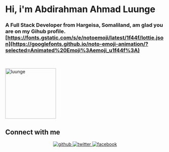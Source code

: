 # <div align="left">Hi, i'm Abdirahman Ahmad Luunge</div>  
### <div align="left">A Full Stack Developer from Hargeisa, Somaliland, am glad you are on my Gihub profile. [https://fonts.gstatic.com/s/e/notoemoji/latest/1f44f/lottie.json](https://googlefonts.github.io/noto-emoji-animation/?selected=Animated%20Emoji%3Aemoji_u1f44f%3A)</div>  
<br/>

<p align="left"> <img width="160px" src="https://komarev.com/ghpvc/?username=luunge&label=Profile%20views&color=ff0000&style=flat" alt="luunge" /> </p>
 
## Connect with me  
<div align="center">
<a href="https://github.com/luunge" target="_blank">
<img src=https://img.shields.io/badge/github-%2324292e.svg?&style=for-the-badge&logo=github&logoColor=white alt=github style="margin-bottom: 5px;" />
</a>
<a href="https://twitter.com/amdam44" target="_blank">
<img src=https://img.shields.io/badge/twitter-%2300acee.svg?&style=for-the-badge&logo=twitter&logoColor=white alt=twitter style="margin-bottom: 5px;" />
</a>
<a href="https://www.facebook.com/amdam44" target="_blank">
<img src=https://img.shields.io/badge/facebook-%232E87FB.svg?&style=for-the-badge&logo=facebook&logoColor=white alt=facebook style="margin-bottom: 5px;" />
</a> 
</div>
